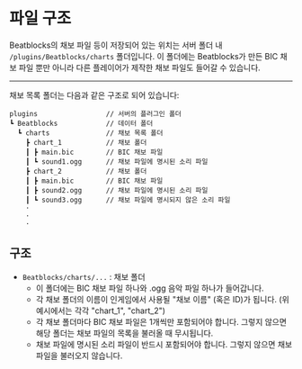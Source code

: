 # 파일 구조

Beatblocks의 채보 파일 등이 저장되어 있는 위치는 서버 폴더 내 `/plugins/Beatblocks/charts` 폴더입니다.
이 폴더에는 Beatblocks가 만든 BIC 채보 파일 뿐만 아니라 다른 플레이어가 제작한 채보 파일도 들어갈 수 있습니다.

---

채보 목록 폴더는 다음과 같은 구조로 되어 있습니다:
```
plugins                 // 서버의 플러그인 폴더
┗ Beatblocks            // 데이터 폴더
  ┗ charts              // 채보 목록 폴더
    ┣ chart_1           // 채보 폴더
    ┃ ┣ main.bic        // BIC 채보 파일
    ┃ ┗ sound1.ogg      // 채보 파일에 명시된 소리 파일
    ┣ chart_2           // 채보 폴더
    ┃ ┣ main.bic        // BIC 채보 파일
    ┃ ┣ sound2.ogg      // 채보 파일에 명시된 소리 파일
    ┃ ┗ sound3.ogg      // 채보 파일에 명시되지 않은 소리 파일
    ·
    ·
    ·
```

## 구조

- `Beatblocks/charts/...` : 채보 폴더
   - 이 폴더에는 BIC 채보 파일 하나와 .ogg 음악 파일 하나가 들어갑니다.
   - 각 채보 폴더의 이름이 인게임에서 사용될 "채보 이름" (혹은 ID)가 됩니다. (위 예시에서는 각각 "chart_1", "chart_2")
   - 각 채보 폴더마다 BIC 채보 파일은 1개씩만 포함되어야 합니다. 그렇지 않으면 해당 폴더는 채보 파일의 목록을 불러올 때 무시됩니다.
   - 채보 파일에 명시된 소리 파일이 반드시 포함되어야 합니다. 그렇지 않으면 채보 파일을 불러오지 않습니다.